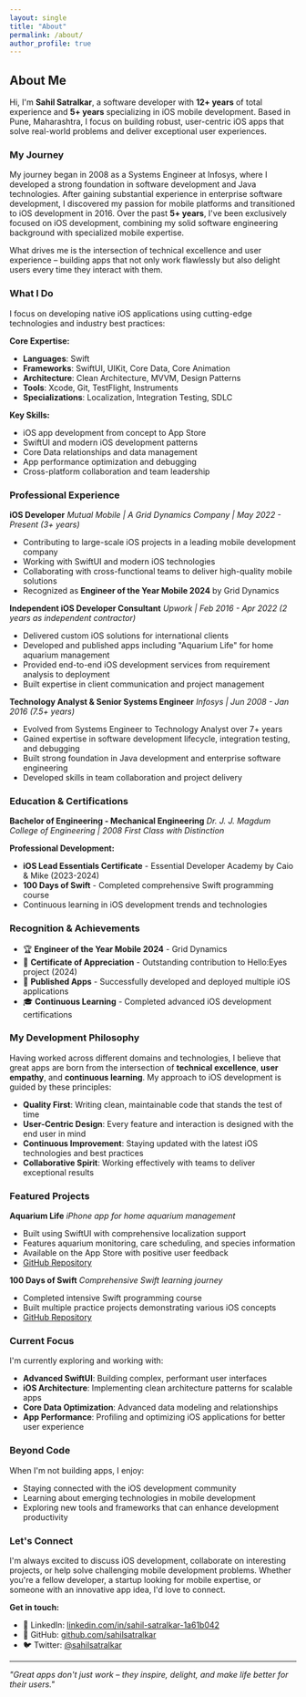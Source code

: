 ```yaml
---
layout: single
title: "About"
permalink: /about/
author_profile: true
---
```


## About Me

Hi, I'm **Sahil Satralkar**, a software developer with **12+ years** of total experience and **5+ years** specializing in iOS mobile development. Based in Pune, Maharashtra, I focus on building robust, user-centric iOS apps that solve real-world problems and deliver exceptional user experiences.

### My Journey

My journey began in 2008 as a Systems Engineer at Infosys, where I developed a strong foundation in software development and Java technologies. After gaining substantial experience in enterprise software development, I discovered my passion for mobile platforms and transitioned to iOS development in 2016. Over the past **5+ years**, I've been exclusively focused on iOS development, combining my solid software engineering background with specialized mobile expertise.

What drives me is the intersection of technical excellence and user experience – building apps that not only work flawlessly but also delight users every time they interact with them.

### What I Do

I focus on developing native iOS applications using cutting-edge technologies and industry best practices:

**Core Expertise:**
- **Languages**: Swift
- **Frameworks**: SwiftUI, UIKit, Core Data, Core Animation
- **Architecture**: Clean Architecture, MVVM, Design Patterns
- **Tools**: Xcode, Git, TestFlight, Instruments
- **Specializations**: Localization, Integration Testing, SDLC

**Key Skills:**
- iOS app development from concept to App Store
- SwiftUI and modern iOS development patterns
- Core Data relationships and data management
- App performance optimization and debugging
- Cross-platform collaboration and team leadership

### Professional Experience

**iOS Developer**
*Mutual Mobile | A Grid Dynamics Company | May 2022 - Present (3+ years)*
- Contributing to large-scale iOS projects in a leading mobile development company
- Working with SwiftUI and modern iOS technologies
- Collaborating with cross-functional teams to deliver high-quality mobile solutions
- Recognized as **Engineer of the Year Mobile 2024** by Grid Dynamics

**Independent iOS Developer Consultant**
*Upwork | Feb 2016 - Apr 2022 (2 years as independent contractor)*
- Delivered custom iOS solutions for international clients
- Developed and published apps including "Aquarium Life" for home aquarium management
- Provided end-to-end iOS development services from requirement analysis to deployment
- Built expertise in client communication and project management

**Technology Analyst & Senior Systems Engineer**
*Infosys | Jun 2008 - Jan 2016 (7.5+ years)*
- Evolved from Systems Engineer to Technology Analyst over 7+ years
- Gained expertise in software development lifecycle, integration testing, and debugging
- Built strong foundation in Java development and enterprise software engineering
- Developed skills in team collaboration and project delivery

### Education & Certifications

**Bachelor of Engineering - Mechanical Engineering**
*Dr. J. J. Magdum College of Engineering | 2008*
*First Class with Distinction*

**Professional Development:**
- **iOS Lead Essentials Certificate** - Essential Developer Academy by Caio & Mike (2023-2024)
- **100 Days of Swift** - Completed comprehensive Swift programming course
- Continuous learning in iOS development trends and technologies

### Recognition & Achievements

- 🏆 **Engineer of the Year Mobile 2024** - Grid Dynamics
- 📜 **Certificate of Appreciation** - Outstanding contribution to Hello:Eyes project (2024)
- 📱 **Published Apps** - Successfully developed and deployed multiple iOS applications
- 🎓 **Continuous Learning** - Completed advanced iOS development certifications

### My Development Philosophy

Having worked across different domains and technologies, I believe that great apps are born from the intersection of **technical excellence**, **user empathy**, and **continuous learning**. My approach to iOS development is guided by these principles:

- **Quality First**: Writing clean, maintainable code that stands the test of time
- **User-Centric Design**: Every feature and interaction is designed with the end user in mind
- **Continuous Improvement**: Staying updated with the latest iOS technologies and best practices
- **Collaborative Spirit**: Working effectively with teams to deliver exceptional results

### Featured Projects

**Aquarium Life** 
*iPhone app for home aquarium management*
- Built using SwiftUI with comprehensive localization support
- Features aquarium monitoring, care scheduling, and species information
- Available on the App Store with positive user feedback
- [GitHub Repository](https://github.com/sahilsatralkar/Aquarium-life)

**100 Days of Swift**
*Comprehensive Swift learning journey*
- Completed intensive Swift programming course
- Built multiple practice projects demonstrating various iOS concepts
- [GitHub Repository](https://github.com/sahilsatralkar/100DaysOfSwift)

### Current Focus

I'm currently exploring and working with:
- **Advanced SwiftUI**: Building complex, performant user interfaces
- **iOS Architecture**: Implementing clean architecture patterns for scalable apps
- **Core Data Optimization**: Advanced data modeling and relationships
- **App Performance**: Profiling and optimizing iOS applications for better user experience

### Beyond Code

When I'm not building apps, I enjoy:
- Staying connected with the iOS development community
- Learning about emerging technologies in mobile development
- Exploring new tools and frameworks that can enhance development productivity

### Let's Connect

I'm always excited to discuss iOS development, collaborate on interesting projects, or help solve challenging mobile development problems. Whether you're a fellow developer, a startup looking for mobile expertise, or someone with an innovative app idea, I'd love to connect.

**Get in touch:**
- 💼 LinkedIn: [linkedin.com/in/sahil-satralkar-1a61b042](https://www.linkedin.com/in/sahil-satralkar-1a61b042/)
- 🐙 GitHub: [github.com/sahilsatralkar](https://github.com/sahilsatralkar)
- 🐦 Twitter: [@sahilsatralkar](https://twitter.com/sahilsatralkar)

---

*"Great apps don't just work – they inspire, delight, and make life better for their users."*